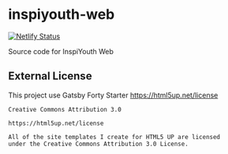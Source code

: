 # inspiyouth-web
[![Netlify Status](https://api.netlify.com/api/v1/badges/d78eb1a5-f3ca-4bdb-9542-34d6a2eb599f/deploy-status)](https://app.netlify.com/sites/inspiyouth-website/deploys)

Source code for InspiYouth Web

## External License
This project use Gatsby Forty Starter
https://html5up.net/license
```
Creative Commons Attribution 3.0

https://html5up.net/license

All of the site templates I create for HTML5 UP are licensed 
under the Creative Commons Attribution 3.0 License.
```
